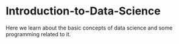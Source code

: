 # Introduction-to-Data-Science
Here we learn about the basic concepts of data science and some programming related to it.
